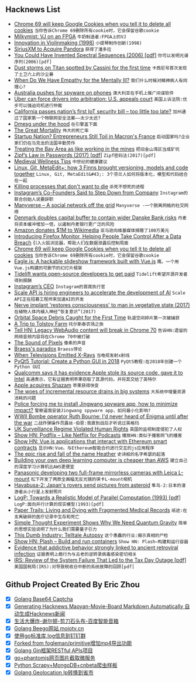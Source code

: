 ## Hacknews List


- [Chrome 69 will keep Google Cookies when you tell it to delete all cookies](https://twitter.com/ctavan/status/1044282084020441088)  `当你告诉Chrome 69删除所有cookie时，它会保留谷歌cookie`
- [Milkymist: VJ on an FPGA](http://m-labs.hk/m1.html)  `牛奶制造者:FPGA上的VJ`
- [Innovation in Violinmaking (1998)](https://josephcurtinstudios.com/innovation-in-violinmaking/)  `小提琴制作创新(1998)`
- [SiriusXM to Acquire Pandora](http://blog.pandora.com/us/siriusxm-to-acquire-pandora-creating-worlds-largest-audio-entertainment-company/)  `获得了潘多拉`
- [You Could Have Invented Spectral Sequences (2006) [pdf]](http://timothychow.net/spectral02.pdf)  `你可以发明光谱序列(2006)[pdf]`
- [Dust storms on Titan spotted by Cassini for the first time](https://www.esa.int/Our_Activities/Space_Science/Cassini-Huygens/Dust_storms_on_Titan_spotted_by_Cassini_for_the_first_time)  `卡西尼号首次发现了土卫六上的沙尘暴`
- [When Do We Have Empathy for the Mentally Ill?](https://daily.jstor.org/when-do-we-have-empathy-for-the-mentally-ill/)  `我们什么时候对精神病人有同理心?`
- [Australia pushes for spyware on phones](https://www.brisbanetimes.com.au/business/companies/spyware-on-phone-fears-as-dutton-pushes-new-security-laws-20180924-p505oc.html)  `澳大利亚在手机上推广间谍软件`
- [Uber can force drivers into arbitration: U.S. appeals court](https://www.reuters.com/article/us-uber-lawsuits/uber-can-force-drivers-into-arbitration-u-s-appeals-court-idUSKCN1M526F?il=0)  `美国上诉法院:优步可以强迫司机进行仲裁`
- [California passes nation’s first IoT security bill – too little too late?](https://diginomica.com/2018/09/24/california-passes-nations-first-iot-security-bill-too-little-too-late/)  `加州通过了国家第一个物联网安全法案——太少太迟?`
- [Dmesg under the hood](https://ops.tips/blog/dmesg-under-the-hood/)  `在引擎盖下面`
- [The Great Mortality](http://reallifemag.com/the-great-mortality/)  `伟大的死亡率`
- [Startup Nation? Entrepreneurs Still Toil in Macron&#39;s France](https://www.bloomberg.com/news/articles/2018-09-25/startup-nation-entrepreneurs-still-struggle-in-macron-s-france)  `启动国家吗?企业家们仍在马克龙的法国辛勤劳作`
- [Treating the Bay Area as like working in the mines](https://pedestrianobservations.com/2018/09/24/the-mines/)  `把旧金山湾区当成矿坑`
- [Zipf’s Law in Passwords (2017) [pdf]](http://wangdingg.weebly.com/uploads/2/0/3/6/20366987/ieeetifs17_final.pdf)  `Zipf密码法(2017)[pdf]`
- [Medieval Wellness Tips](https://www.laphamsquarterly.org/roundtable/medieval-wellness-tips)  `中世纪的健康建议`
- [Linux, Git, MetaEdit&#43;: how 3 Finns brought versioning, models and code together](http://www.metacase.com/blogs/stevek/blogView?entry=3714903141)  `Linux, Git, MetaEdit&#43;: 3个芬兰人如何将版本化，模型和代码结合在一起`
- [Killing processes that don&#39;t want to die](https://lwn.net/Articles/754980/)  `杀死不想死的进程`
- [Instagram’s Co-Founders Said to Step Down from Company](https://www.nytimes.com/2018/09/24/technology/instagram-cofounders-resign.html)  `Instagram的联合创始人说要辞职`
- [Manyverse – A social network off the grid](https://www.manyver.se/)  `Manyverse -一个脱离网格的社交网络`
- [Denmark doubles capital buffer to contain wider Danske Bank risks](https://www.reuters.com/article/us-danske-bank-moneylaundering/denmark-doubles-capital-buffer-to-contain-wider-danske-bank-risks-idUSKCN1M5162)  `丹麦将资本缓冲增加一倍，以遏制丹麦银行更广泛的风险`
- [Amazon donates $1M to Wikimedia](https://techcrunch.com/2018/09/25/amazon-donates-1m-to-wikimedia/)  `亚马逊向维基媒体捐赠了100万美元`
- [Introducing Firefox Monitor, Helping People Take Control After a Data Breach](https://blog.mozilla.org/blog/2018/09/25/introducing-firefox-monitor-helping-people-take-control-after-a-data-breach/)  `引入火狐浏览器，帮助人们在数据泄露后控制局面`
- [Chrome 69 will keep Google Cookies when you tell it to delete all cookies](https://twitter.com/ctavan/status/1044282084020441088?s=21)  `当你告诉Chrome 69删除所有cookie时，它会保留谷歌cookie`
- [Eagle.js: A hackable slideshow framework built with Vue.js](https://github.com/zulko/eagle.js/)  `鹰。一个用Vue.js构建的可删节的幻灯片框架`
- [Tidelift wants open-source developers to get paid](https://www.wired.com/story/netflix-open-source-wants-developers-get-paid/)  `Tidelift希望开源开发者得到报酬`
- [Instagram’s CEO](https://stratechery.com/2018/instagrams-ceo/)  `Instagram的首席执行官`
- [Scale API is hiring engineers to accelerate the development of AI](https://scale.ai/about#jobs)  `Scale API正在招募工程师来加速AI的开发`
- [Nerve implant &#39;restores consciousness&#39; to man in vegetative state (2017)](https://www.theguardian.com/science/2017/sep/25/nerve-implant-restores-consciousness-to-man-in-vegetative-state)  `在植物人体内植入神经“恢复意识”(2017)`
- [Orbital Space Debris Caught for the First Time](https://motherboard.vice.com/en_us/article/mbwv88/watch-this-net-capture-orbital-space-debris-for-the-first-time-in-history)  `轨道空间碎片第一次被捕获`
- [A Trip to Tolstoy Farm](https://longreads.com/2018/09/12/a-trip-to-tolstoy-farm/)  `托尔斯泰农场之旅`
- [Tell HN: Legacy WebAudio content will break in Chrome 70](item?id=18066474)  `告诉HN:遗留的网络音频内容将在Chrome 70中被打破`
- [The Sound of Pixels](http://sound-of-pixels.csail.mit.edu/)  `像素的声音`
- [Braess&#39;s paradox](https://en.wikipedia.org/wiki/Braess%27s_paradox)  `Braess悖论`
- [When Televisions Emitted X-Rays](https://www.theatlantic.com/technology/archive/2018/09/when-televisions-were-radioactive/570916/?single_page=true)  `当电视发射x射线`
- [PyQt5 Tutorial: Create a Python GUI in 2018](https://build-system.fman.io/pyqt5-tutorial)  `PyQt5教程:在2018年创建一个Python GUI`
- [Qualcomm says it has evidence Apple stole its source code, gave it to Intel](https://9to5mac.com/2018/09/25/qualcomm-apple-stole-source-code/)  `高通表示，它有证据表明苹果窃取了其源代码，并将其交给了英特尔`
- [Apple acquires Shazam](https://nr.apple.com/dE4i2T4q4O)  `苹果获得快变`
- [The woes of incremental resource drains in big systems](http://rachelbythebay.com/w/2018/09/06/test/)  `大系统中增量资源消耗的问题`
- [Police forcing me to install Jingwang spyware app, how to minimize impact?](https://security.stackexchange.com/questions/194353/police-forcing-me-to-install-jingwang-spyware-app-how-to-minimize-impact)  `警察逼我安装Jingwang spyware app，如何最小化影响?`
- [WWII Bombe operator Ruth Bourne: I&#39;d never heard of Enigma until after the war](https://www.theregister.co.uk/2018/09/25/bletchley_bombe_operator_interview/)  `二战炸弹操作员露丝·伯恩:我直到战后才听说过英格玛`
- [UK Surveillance Regime Violated Human Rights](https://www.eff.org/deeplinks/2018/09/uk-surveillance-regime-violated-human-rights)  `英国的监视制度侵犯了人权`
- [Show HN: Podflix – Like Netflix for Podcasts](https://podflix.app)  `播放HN:类似于播客网飞的播客`
- [Show HN: Vue.js applications that interact with Ethereum smart contracts](https://nuxt-box.paperchain.io/)  `显示HN:Vue。与Ethereum智能合约进行交互的js应用程序`
- [The epic rise and fall of the name Heather](https://qz.com/1390135/the-epic-rise-and-fall-of-the-name-heather/)  `史诗般的名字希瑟的起落`
- [Building your own deep learning computer is cheaper than AWS](https://medium.com/the-mission/why-building-your-own-deep-learning-computer-is-10x-cheaper-than-aws-b1c91b55ce8c)  `建立自己的深度学习计算机比AWS更便宜`
- [Panasonic developing two full-frame mirrorless cameras with Leica L-mount](https://www.dpreview.com/news/9159684748/panasonic-developing-two-full-frame-mirrorless-cameras-with-leica-l-mount)  `松下开发了两款全画幅无反光镜的徕卡L-mount相机`
- [Hayabusa-2: Japan&#39;s rovers send pictures from asteroid](https://www.bbc.co.uk/news/science-environment-45598156)  `隼鸟-2:日本的漫游者从小行星上发射照片`
- [LogP: Towards a Realistic Model of Parallel Computation (1993) [pdf]](https://people.eecs.berkeley.edu/~kubitron/cs258/handouts/papers/logp.pdf)  `LogP:面向并行计算的现实模型(1993)[pdf]`
- [Paper Trails: Living and Dying with Fragmented Medical Records](https://undark.org/article/medical-records-fragmentation-health-care/)  `纸迹:在支离破碎的医疗记录中生存和死亡`
- [Simple Thought Experiment Shows Why We Need Quantum Gravity](https://www.forbes.com/sites/startswithabang/2018/07/20/this-simple-thought-experiment-shows-why-we-need-quantum-gravity/)  `简单的思想实验说明了为什么我们需要量子引力`
- [This Dumb Industry: Telltale Autopsy](https://www.shamusyoung.com/twentysidedtale/?p=44111)  `这个愚蠢的行业:揭示真相的尸检`
- [Show HN: Plash – Build and run containers](https://github.com/ihucos/plash)  `Show HN: Plash—构建和运行容器`
- [Evidence that addictive behavior strongly linked to ancient retroviral infection](https://www.sciencedaily.com/releases/2018/09/180924174503.htm)  `证据表明上瘾行为与古老的逆转录病毒感染密切相关`
- [IRS: Review of the System Failure That Led to the Tax Day Outage [pdf]](https://www.treasury.gov/tigta/auditreports/2018reports/201820065fr.pdf)  `美国国税局(IRS):对导致税收日中断的系统故障的回顾[pdf]`

## Github Project Created By Eric Zhou

- [x] [Golang Base64 Captcha](https://github.com/mojocn/base64Captcha)
- [x] [Generating Hacknews Maoyan-Movie-Board Markdown Automatically 自动生成Hacknews新闻](https://github.com/dejavuzhou/md-genie)
- [x] [生活大爆炸-谢尔顿-剪刀石头布-百度智能音箱](https://github.com/mojocn/dueros-bang-game)
- [x] [Golang Beego网站 mojotv.cn](https://github.com/mojocn/www.mojotv.cn)
- [x] [使用go标准库,log信息到钉钉群](https://github.com/mojocn/dooger)
- [x] [Forked from fogleman/primitive增加mp4导出功能](https://github.com/mojocn/primitive)
- [x] [Golang Gin框架RESTful APIs项目](https://github.com/JJJJJJJerk/ezier-golang-web-api-framework)
- [x] [go+phantomjs网页图片截取微服务](https://github.com/mojocn/screen_shot)
- [x] [Python Scrapy+MongoDB+cnbeta爬虫样板](https://github.com/mojocn/scrapy_mongodb_boilerplate_cnbeta)
- [x] [Golang Geolocation Ip转换到省市](https://github.com/mojocn/ip2location)